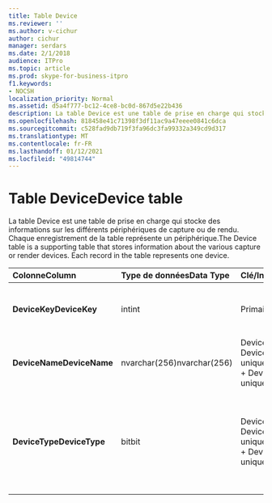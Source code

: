 ```yaml
---
title: Table Device
ms.reviewer: ''
ms.author: v-cichur
author: cichur
manager: serdars
ms.date: 2/1/2018
audience: ITPro
ms.topic: article
ms.prod: skype-for-business-itpro
f1.keywords:
- NOCSH
localization_priority: Normal
ms.assetid: d5a4f777-bc12-4ce8-bc0d-867d5e22b436
description: La table Device est une table de prise en charge qui stocke des informations sur les différents périphériques de capture ou de rendu. Chaque enregistrement de la table représente un périphérique.
ms.openlocfilehash: 818458e41c71398f3df11ac9a47eeee0841c6dca
ms.sourcegitcommit: c528fad9db719f3fa96dc3fa99332a349cd9d317
ms.translationtype: MT
ms.contentlocale: fr-FR
ms.lasthandoff: 01/12/2021
ms.locfileid: "49814744"
---
```

# <a name="device-table"></a><span data-ttu-id="9ab9d-104">Table Device</span><span class="sxs-lookup"><span data-stu-id="9ab9d-104">Device table</span></span>
 
<span data-ttu-id="9ab9d-p102">La table Device est une table de prise en charge qui stocke des informations sur les différents périphériques de capture ou de rendu. Chaque enregistrement de la table représente un périphérique.</span><span class="sxs-lookup"><span data-stu-id="9ab9d-p102">The Device table is a supporting table that stores information about the various capture or render devices. Each record in the table represents one device.</span></span>
  
|<span data-ttu-id="9ab9d-107">**Colonne**</span><span class="sxs-lookup"><span data-stu-id="9ab9d-107">**Column**</span></span>|<span data-ttu-id="9ab9d-108">**Type de données**</span><span class="sxs-lookup"><span data-stu-id="9ab9d-108">**Data Type**</span></span>|<span data-ttu-id="9ab9d-109">**Clé/Index**</span><span class="sxs-lookup"><span data-stu-id="9ab9d-109">**Key/Index**</span></span>|<span data-ttu-id="9ab9d-110">**Détails**</span><span class="sxs-lookup"><span data-stu-id="9ab9d-110">**Details**</span></span>|
|:-----|:-----|:-----|:-----|
|<span data-ttu-id="9ab9d-111">**DeviceKey**</span><span class="sxs-lookup"><span data-stu-id="9ab9d-111">**DeviceKey**</span></span> <br/> |<span data-ttu-id="9ab9d-112">int</span><span class="sxs-lookup"><span data-stu-id="9ab9d-112">int</span></span>  <br/> |<span data-ttu-id="9ab9d-113">Primaire</span><span class="sxs-lookup"><span data-stu-id="9ab9d-113">Primary</span></span>  <br/> |<span data-ttu-id="9ab9d-114">Numéro unique qui identifie ce périphérique.</span><span class="sxs-lookup"><span data-stu-id="9ab9d-114">Unique number identifying this device.</span></span>  <br/> |
|<span data-ttu-id="9ab9d-115">**DeviceName**</span><span class="sxs-lookup"><span data-stu-id="9ab9d-115">**DeviceName**</span></span> <br/> |<span data-ttu-id="9ab9d-116">nvarchar(256)</span><span class="sxs-lookup"><span data-stu-id="9ab9d-116">nvarchar(256)</span></span>  <br/> |<span data-ttu-id="9ab9d-117">DeviceName + DeviceType est unique</span><span class="sxs-lookup"><span data-stu-id="9ab9d-117">DeviceName + DeviceType is unique</span></span>  <br/> |<span data-ttu-id="9ab9d-118">Nom du périphérique.</span><span class="sxs-lookup"><span data-stu-id="9ab9d-118">Device name.</span></span>  <br/> |
|<span data-ttu-id="9ab9d-119">**DeviceType**</span><span class="sxs-lookup"><span data-stu-id="9ab9d-119">**DeviceType**</span></span> <br/> |<span data-ttu-id="9ab9d-120">bit</span><span class="sxs-lookup"><span data-stu-id="9ab9d-120">bit</span></span>  <br/> |<span data-ttu-id="9ab9d-121">DeviceName + DeviceType est unique</span><span class="sxs-lookup"><span data-stu-id="9ab9d-121">DeviceName + DeviceType is unique</span></span>  <br/> |<span data-ttu-id="9ab9d-p103">Type de périphérique. 1 correspond à un périphérique de capture, 0 à un périphérique de rendu.</span><span class="sxs-lookup"><span data-stu-id="9ab9d-p103">Device type. 1 is a capture device, 0 is a render device.</span></span>  <br/> |
   


